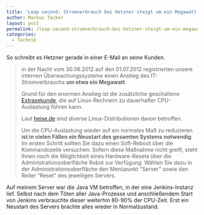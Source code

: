 ```yaml
---
title: 'Leap second: Stromverbrauch bei Hetzner steigt um ein Megawatt'
author: Markus Tacker
layout: post
permalink: /leap-second-stromverbrauch-bei-hetzner-steigt-um-ein-megawatt
categories:
  - Technik
---
```

So schreibt es Hetzner gerade in einer E-Mail an seine Kunden.

> in der Nacht vom 30.06.2012 auf den 01.07.2012 registrierten unsere internen Überwachungssysteme einen Anstieg des IT-Stromverbrauchs **um etwa ein Megawatt**.
> 
> Grund für den enormen Anstieg ist die zusätzliche geschaltene [Extrasekunde][1], die auf Linux-Rechnern zu dauerhafter CPU-Auslastung führen kann.
> 
> Laut [heise.de][2] sind diverse Linux-Distributionen davon betroffen.
> 
> Um die CPU-Auslastung wieder auf ein normales Maß zu reduzieren **ist in vielen Fällen ein Neustart des gesamten Systems notwendig**. Im ersten Schritt sollten Sie dazu einen Soft-Reboot über die Kommandozeile versuchen. Sofern diese Maßnahme nicht greift, steht Ihnen noch die Möglichkeit eines Hardware-Resets über die Administrationsoberfläche Robot zur Verfügung. Wählen Sie dazu in der Administrationsoberfläche den Menüpunkt &#8220;Server&#8221; sowie den Reiter &#8220;Reset&#8221; des jeweiligen Servers.

Auf meinem Server war die Java VM betroffen, in der eine Jenkins-Instanz lief. Selbst nach dem Töten aller Java-Prozesse und anschließendem Start von Jenkins verbrauchte dieser weiterhin 80-90% der CPU-Zeit. Erst ein Neustart des Servers brachte alles wieder in Normalzustand.

 [1]: http://www.heise.de/newsticker/meldung/Schaltsekunde-Verlaengertes-Wochenende-1629612.html
 [2]: http://www.heise.de/newsticker/meldung/Schaltsekunde-Linux-kann-einfrieren-1629683.html